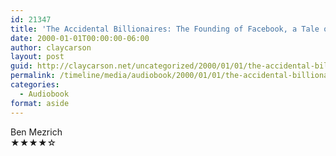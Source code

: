 ```yaml
---
id: 21347
title: 'The Accidental Billionaires: The Founding of Facebook, a Tale of Sex, Money, Genius, and Betrayal'
date: 2000-01-01T00:00:00-06:00
author: claycarson
layout: post
guid: http://claycarson.net/uncategorized/2000/01/01/the-accidental-billionaires-the-founding-of-facebook-a-tale-of-sex-money-genius-and-betrayal/
permalink: /timeline/media/audiobook/2000/01/01/the-accidental-billionaires-the-founding-of-facebook-a-tale-of-sex-money-genius-and-betrayal/
categories:
  - Audiobook
format: aside
---
```

<div class="media-details"></div>

<div class="media-creator">Ben Mezrich</div>

<div class="media-rating">★★★★☆</div>